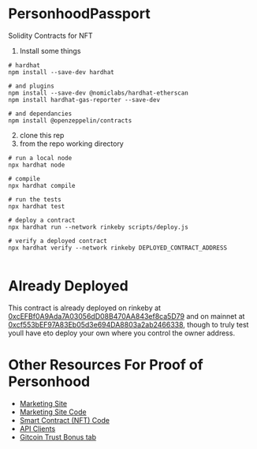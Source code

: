 # PersonhoodPassport

Solidity Contracts for NFT 

1. Install some things

```
# hardhat
npm install --save-dev hardhat

# and plugins
npm install --save-dev @nomiclabs/hardhat-etherscan
npm install hardhat-gas-reporter --save-dev

# and dependancies
npm install @openzeppelin/contracts

```

2. clone this rep
3. from the repo working directory

```
# run a local node
npx hardhat node

# compile
npx hardhat compile

# run the tests
npx hardhat test

# deploy a contract
npx hardhat run --network rinkeby scripts/deploy.js

# verify a deployed contract
npx hardhat verify --network rinkeby DEPLOYED_CONTRACT_ADDRESS 


```


# Already Deployed

This contract is already deployed on rinkeby at [0xcEFBf0A9Ada7A03056dD08B470AA843ef8ca5D79](https://rinkeby.etherscan.io/address/0xcEFBf0A9Ada7A03056dD08B470AA843ef8ca5D79#code) and on mainnet at [0xcf553bEF97A83Eb05d3e694DA8803a2ab2466338](https://etherscan.io/address/0xcf553bEF97A83Eb05d3e694DA8803a2ab2466338), though to truly test youll have eto deploy your own where you control the owner address.

# Other Resources For Proof of Personhood
- [Marketing Site](https://proofofpersonhood.com/)
- [Marketing Site Code](https://github.com/gitcoinco/proofofpersonhood_com/)
- [Smart Contract (NFT) Code](https://github.com/gitcoinco/PersonhoodPassport)
- [API Clients](https://github.com/gitcoinco/pop_api)
- [Gitcoin Trust Bonus tab](https://gitcoin.co/profile/trust)


